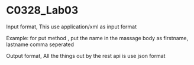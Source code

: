 # C0328_Lab03
Input format,
This use application/xml as input format 

Example: for put method , put the name in the massage body  as firstname, lastname comma seperated

Output format,
All the things out by the rest api is use json format
